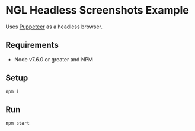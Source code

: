 # NGL Headless Screenshots Example

Uses [Puppeteer](https://github.com/GoogleChrome/puppeteer) as a headless browser.

## Requirements

- Node v7.6.0 or greater and NPM

## Setup

    npm i

## Run

    npm start
